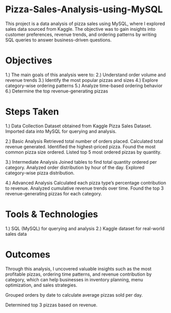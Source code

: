 # Pizza-Sales-Analysis-using-MySQL
This project is a data analysis of pizza sales using MySQL, where I explored sales data sourced from Kaggle. The objective was to gain insights into customer preferences, revenue trends, and ordering patterns by writing SQL queries to answer business-driven questions.

# Objectives
1.) The main goals of this analysis were to:
2.) Understand order volume and revenue trends
3.) Identify the most popular pizzas and sizes
4.) Explore category-wise ordering patterns
5.) Analyze time-based ordering behavior
6.) Determine the top revenue-generating pizzas

# Steps Taken
1.) Data Collection
Dataset obtained from Kaggle Pizza Sales Dataset.
Imported data into MySQL for querying and analysis.

2.) Basic Analysis
Retrieved total number of orders placed.
Calculated total revenue generated.
Identified the highest-priced pizza.
Found the most common pizza size ordered.
Listed top 5 most ordered pizzas by quantity.

3.) Intermediate Analysis
Joined tables to find total quantity ordered per category.
Analyzed order distribution by hour of the day.
Explored category-wise pizza distribution.

4.) Advanced Analysis
Calculated each pizza type’s percentage contribution to revenue.
Analyzed cumulative revenue trends over time.
Found the top 3 revenue-generating pizzas for each category.

# Tools & Technologies
1.) SQL (MySQL) for querying and analysis
2.) Kaggle dataset for real-world sales data

# Outcomes
Through this analysis, I uncovered valuable insights such as the most profitable pizzas, ordering time patterns, and revenue contribution by category, which can help businesses in inventory planning, menu optimization, and sales strategies.

Grouped orders by date to calculate average pizzas sold per day.

Determined top 3 pizzas based on revenue.

